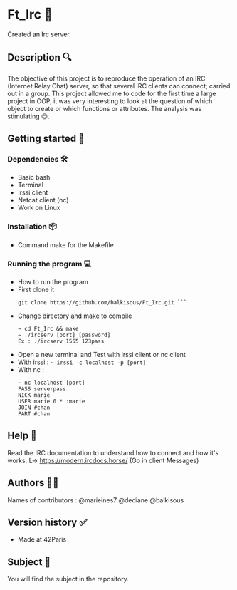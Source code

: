# Ft_Irc 💬
Created an Irc server.

## Description 🔍

The objective of this project is to reproduce the operation of an IRC (Internet Relay Chat) server, so that several IRC clients can connect; carried out in a group.
     This project allowed me to code for the first time a large project in OOP, it was very interesting to look at the question of which object to create or which functions or attributes. The analysis was stimulating 😊.

## Getting started 🏁

### Dependencies 🛠️
* Basic bash
* Terminal
* Irssi client 
* Netcat client (nc)
* Work on Linux

### Installation 📦
* Command make for the Makefile

### Running the program 💻
* How to run the program
* First clone it
  ```
  git clone https://github.com/balkisous/Ft_Irc.git ```
* Change directory and make to compile
  ```
  ~ cd Ft_Irc && make
  ~ ./ircserv [port] [password]
  Ex : ./ircserv 1555 123pass 
  ```
* Open a new terminal and Test with irssi client or nc client
* With irssi : 
	``` ~ irssi -c localhost -p [port] ```
* With nc :
	```
	~ nc localhost [port]
 	PASS serverpass
	NICK marie
	USER marie 0 * :marie
	JOIN #chan
	PART #chan
	```
	

## Help 🛟
Read the IRC documentation to understand how to connect and how it's works.
	L-> https://modern.ircdocs.horse/ (Go in client Messages)
    
## Authors 👩‍💻
Names of contributors :
@marieines7
@dediane
@balkisous
## Version history ✅
* Made at 42Paris 

## Subject 📝
You will find the subject in the repository.
